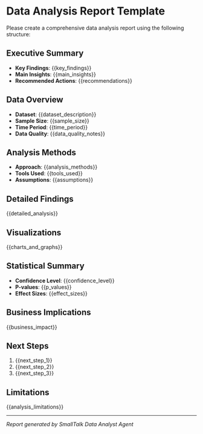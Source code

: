 # Data Analysis Report Template

Please create a comprehensive data analysis report using the following structure:

## Executive Summary
- **Key Findings**: {{key_findings}}
- **Main Insights**: {{main_insights}}
- **Recommended Actions**: {{recommendations}}

## Data Overview
- **Dataset**: {{dataset_description}}
- **Sample Size**: {{sample_size}}
- **Time Period**: {{time_period}}
- **Data Quality**: {{data_quality_notes}}

## Analysis Methods
- **Approach**: {{analysis_methods}}
- **Tools Used**: {{tools_used}}
- **Assumptions**: {{assumptions}}

## Detailed Findings
{{detailed_analysis}}

## Visualizations
{{charts_and_graphs}}

## Statistical Summary
- **Confidence Level**: {{confidence_level}}
- **P-values**: {{p_values}}
- **Effect Sizes**: {{effect_sizes}}

## Business Implications
{{business_impact}}

## Next Steps
1. {{next_step_1}}
2. {{next_step_2}}
3. {{next_step_3}}

## Limitations
{{analysis_limitations}}

---
*Report generated by SmallTalk Data Analyst Agent*